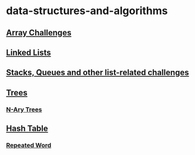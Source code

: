 # data-structures-and-algorithms

## [Array Challenges](array-challenges.md)

## [Linked Lists](linked-lists.md)

## [Stacks, Queues and other list-related challenges](linked-lists.md)

## [Trees](trees.md)

### [N-Ary Trees](n-trees.md)

## [Hash Table](hashtable.md)

### [Repeated Word](hashtable.md)